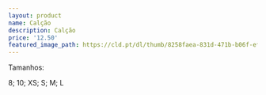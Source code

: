 ```yaml
---
layout: product
name: Calção
description: Calção
price: '12.50'
featured_image_path: https://cld.pt/dl/thumb/8258faea-831d-471b-b06f-ef49c29c2071/Cal%C3%A7%C3%A3o.jpeg?size=xl&crop=false&format=jpeg
---
```


<p>Tamanhos:
 <p>8; 10; XS; S; M; L
 
